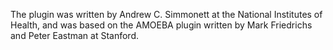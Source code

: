 The plugin was written by Andrew C. Simmonett at the National Institutes of
Health, and was based on the AMOEBA plugin written by Mark Friedrichs and Peter
Eastman at Stanford.
